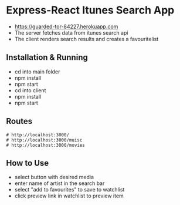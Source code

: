 
# Express-React Itunes Search App

* https://guarded-tor-84227.herokuapp.com
* The server fetches data from itunes search api
* The client renders search results and creates a favouritelist

## Installation & Running

* cd into main folder
* npm install
* npm start
* cd into client
* npm install
* npm start


## Routes
```
# http://localhost:3000/
# http://localhost:3000/muisc
# http://localhost:3000/movies

```
## How to Use

* select button with desired media
* enter name of artist in the search bar
* select "add to favourites" to save to watchlist
* click preview link in watchlist to preview item

